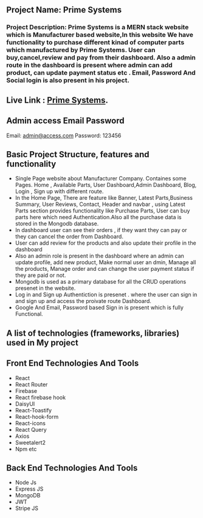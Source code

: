 ## Project Name: Prime Systems

### Project Description: Prime Systems is a MERN stack website which is Manufacturer based website,In this website We have functionality to purchase different kinad of computer parts which manufactured by Prime Systems. User can buy,cancel,review and pay from their dashboard. Also a admin route in the dashboard is present where admin can add product, can update payment status etc . Email, Password And Social login is also present in his project.

## Live Link : [Prime Systems](https://hi-tech-f766c.web.app/).

## Admin access Email Password

Email: admin@access.com
Password: 123456

## Basic Project Structure, features and functionality

- Single Page website about Manufacturer Company. Containes some Pages. Home , Available Parts, User Dashboard,Admin Dashboard, Blog, Login , Sign up with different route.
- In the Home Page, There are feature like Banner, Latest Parts,Business Summary, User Reviews, Contact, Header and navbar , using Latest Parts section provides functionality like Purchase Parts, User can buy parts here which need Authentication.Also all the purchase data is stored in the Mongodb database.
- In dashboard user can see their orders , if they want they can pay or they can cancel the order from Dashboard.
- User can add review for the products and also update their profile in the dashboard
- Also an admin role is present in the dashboard where an admin can update profile, add new product, Make normal user an dmin, Manage all the products, Manage order and can change the user payment status if they are paid or not.
- Mongodb is used as a primary database for all the CRUD operations presenet in the website.
- Log in and Sign up Authentiction is presenet . where the user can sign in and sign up and access the proivate route Dashboard.
- Google And Email, Password based Sign in is present which is fully Functional.

## A list of technologies (frameworks, libraries) used in My project

## Front End Technologies And Tools

- React
- React Router
- Firebase
- React firebase hook
- DaisyUI
- React-Toastify
- React-hook-form
- React-icons
- React Query
- Axios
- Sweetalert2
- Npm etc

## Back End Technologies And Tools

- Node Js
- Express JS
- MongoDB
- JWT
- Stripe JS
